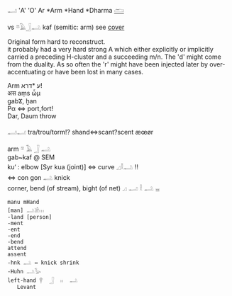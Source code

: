 𓂝 'A' 'O' Ar *Arm *Hand *Dharma [𓂧](𓂧)  
  
vs 𓎼𓄿𓃀𓂢 kaf (semitic: arm) see [cover](cover)  
  
Original form hard to reconstruct.  
it probably had a very hard strong A which either explicitly or implicitly carried a preceding H-cluster and a succeeding m/n. The 'd' might come from the duality. As so often the 'r' might have been injected later by over-accentuating or have been lost in many cases.  
  
Arm ע *דרא!   
अस aṃs ὦμ  
gabϪ, ḫan   
Pα ⇔ port,fort!   
Dar, Daum throw  
     
  
𓂣𓂝 tra/trou/torm!? shand⇔scant?scent æœør  
  
 arm   𓎼  𓄿  𓃀  𓂢   
gab~kaf @ SEM     
ku‘ : elbow [Syr kua (joint)] ⇔ curve 𓈎𓎛𓂢 !!  
⇔ con gon 𓂢 knick  
   corner, bend (of stream), bight (of net)   𓈎   𓂝  𓎛  𓂢  𓈇   
  
```  
manu mHand  
[man] 𓂢𓀀𓏥  
-land [person]   
-ment  
-ent  
-end  
-bend  
attend  
assent  
-hnk 𓂢 ⇔ knick shrink  
-Huhn 𓂢𓅭   
left-hand 𓋁  𓃀  𓏮  𓂢   
   Levant  
```